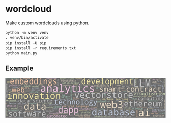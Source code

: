 # wordcloud
Make custom wordclouds using python.

```
python -m venv venv
. venv/bin/activate
pip install -U pip
pip install -r requirements.txt
python main.py
```

## Example
![wordcloud example](https://github.com/ericmuckley/wordcloud/blob/main/wordcloud.png?raw=true)
